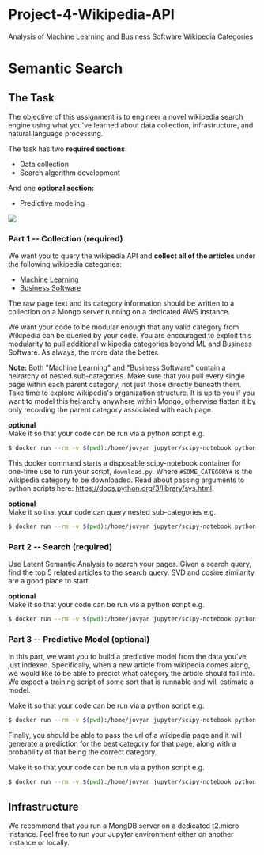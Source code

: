 # Project-4-Wikipedia-API
Analysis of Machine Learning and Business Software Wikipedia Categories

# Semantic Search

## The Task
The objective of this assignment is to engineer a novel wikipedia search engine using what you've learned about data collection, infrastructure, and natural language processing.

The task has two **required sections:**
- Data collection
- Search algorithm development

And one **optional section:** 
  - Predictive modeling

![](http://interactive.blockdiag.com/image?compression=deflate&encoding=base64&src=eJxdjrsOwjAMRXe-wlsmRhaQkDoiMSDxBW5slahtHDmGCiH-nfQxtKy-59zruhPfUsAGPjsA56XvMdIRSIbYCZKD_RncENqQuGBQ3S7TidCwxsynjZUZ1T8m4HqvJlXZnhrBJMHBbWlTDHEeSFravYUXQy_E3TKrwbioMKb5z16UmRxfXZurVY_GjegbhqJIjaXm-wNmzE4W)

### Part 1 -- Collection (required)

We want you to query the wikipedia API and **collect all of the articles** under the following wikipedia categories:

* [Machine Learning](https://en.wikipedia.org/wiki/Category:Machine_learning)
* [Business Software](https://en.wikipedia.org/wiki/Category:Business_software)

The raw page text and its category information should be written to a collection on a Mongo server running on a dedicated AWS instance.

We want your code to be modular enough that any valid category from Wikipedia can be queried by your code. You are encouraged to exploit this modularity to pull additional wikipedia categories beyond ML and Business Software. As always, the more data the better. 

**Note:** Both "Machine Learning" and "Business Software" contain a heirarchy of nested sub-categories. Make sure that you pull every single page within each parent category, not just those directly beneath them. Take time to explore wikipedia's organization structure. It is up to you if you want to model this heirarchy anywhere within Mongo, otherwise flatten it by only recording the parent category associated with each page.

**optional**  
Make it so that your code can be run via a python script e.g.

```bash
$ docker run --rm -v $(pwd):/home/jovyan jupyter/scipy-notebook python download.py #SOME_CATEGORY#
```
This docker command starts a disposable scipy-notebook container for one-time use to run your script, `download.py`. Where `#SOME_CATEGORY#` is the wikipedia category to be downloaded. Read about passing arguments to python scripts here: https://docs.python.org/3/library/sys.html. 

**optional**  
Make it so that your code can query nested sub-categories e.g.

```bash
$ docker run --rm -v $(pwd):/home/jovyan jupyter/scipy-notebook python download.py #SOME_CATEGORY# #NESTING_LEVEL#
```

### Part 2 -- Search (required)

Use Latent Semantic Analysis to search your pages. Given a search query, find the top 5 related articles to the search query. SVD and cosine similarity are a good place to start. 

**optional**  
Make it so that your code can be run via a python script e.g.

```bash
$ docker run --rm -v $(pwd):/home/jovyan jupyter/scipy-notebook python search.py #SOME_TERM#
```

### Part 3 -- Predictive Model (optional)

In this part, we want you to build a predictive model from the data you've just indexed. Specifically, when a new article from wikipedia comes along, we would like to be able to predict what category the article should fall into. We expect a training script of some sort that is runnable and will estimate a model. 

Make it so that your code can be run via a python script e.g.

```bash
$ docker run --rm -v $(pwd):/home/jovyan jupyter/scipy-notebook python train.py
```

Finally, you should be able to pass the url of a wikipedia page and it will generate a prediction for the best category for that page, along with a probability of that being the correct category. 

Make it so that your code can be run via a python script e.g.

```bash
$ docker run --rm -v $(pwd):/home/jovyan jupyter/scipy-notebook python predict.py #URL#
```

## Infrastructure

We recommend that you run a MongDB server on a dedicated t2.micro instance. Feel free to run your Jupyter environment either on another instance or locally.


